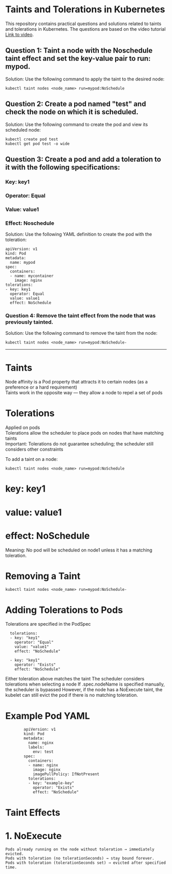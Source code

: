 # Taints and Tolerations in Kubernetes
This repository contains practical questions and solutions related to taints and tolerations in Kubernetes. The questions are based on the video tutorial [Link to video](https://youtu.be/y4UarwGKZQQ).

## Question 1: Taint a node with the Noschedule taint effect and set the key-value pair to run: mypod.
Solution: Use the following command to apply the taint to the desired node:
```
kubectl taint nodes <node_name> run=mypod:NoSchedule
```

## Question 2: Create a pod named "test" and check the node on which it is scheduled.
Solution: Use the following command to create the pod and view its scheduled node:
```
kubectl create pod test
kubectl get pod test -o wide
```

## Question 3: Create a pod and add a toleration to it with the following specifications:
### Key: key1
### Operator: Equal
### Value: value1
### Effect: Noschedule
Solution: Use the following YAML definition to create the pod with the toleration:
```
apiVersion: v1
kind: Pod
metadata:
  name: mypod
spec:
  containers:
  - name: mycontainer
    image: nginx
tolerations:
- key: key1
  operator: Equal
  value: value1
  effect: NoSchedule
```

### Question 4: Remove the taint effect from the node that was previously tainted.
Solution: Use the following command to remove the taint from the node:
```
kubectl taint nodes <node_name> run=mypod:NoSchedule-
```


_____________________________________________________________________________________________________________________________________________
# Taints
  Node affinity is a Pod property that attracts it to certain nodes (as a preference or a hard requirement)<br>
  Taints work in the opposite way — they allow a node to repel a set of pods

# Tolerations
Applied on pods<br>
   Tolerations allow the scheduler to place pods on nodes that have matching taints<br>
   Important: Tolerations do not guarantee scheduling; the scheduler still considers other constraints

  To add a taint on a node:
  ```
  kubectl taint nodes <node_name> run=mypod:NoSchedule
 ```
# key: key1
# value: value1
# effect: NoSchedule
Meaning: No pod will be scheduled on node1 unless it has a matching toleration.

# Removing a Taint
```
kubectl taint nodes <node_name> run=mypod:NoSchedule-
```
# Adding Tolerations to Pods
  Tolerations are specified in the PodSpec

  ```
    tolerations:
    - key: "key1"
      operator: "Equal"
      value: "value1"
      effect: "NoSchedule"

    - key: "key1"
      operator: "Exists"
      effect: "NoSchedule"
```

Either toleration above matches the taint
The scheduler considers tolerations when selecting a node
If .spec.nodeName is specified manually, the scheduler is bypassed
However, if the node has a NoExecute taint, the kubelet can still evict the pod if there is no matching toleration.

#  Example Pod YAML

```
        apiVersion: v1
        kind: Pod
        metadata:
          name: nginx
          labels:
            env: test
        spec:
          containers:
          - name: nginx
            image: nginx
            imagePullPolicy: IfNotPresent
          tolerations:
          - key: "example-key"
            operator: "Exists"
            effect: "NoSchedule"
```
  # Taint Effects
  # 1. NoExecute
    Pods already running on the node without toleration → immediately evicted.
    Pods with toleration (no tolerationSeconds) → stay bound forever.
    Pods with toleration (tolerationSeconds set) → evicted after specified time.



